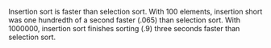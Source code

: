 Insertion sort is faster than selection sort.  With 100 elements, insertion short was one hundredth of a second faster (.065) than selection sort.  With 1000000, insertion sort finishes sorting (.9) three seconds faster than selection sort.

